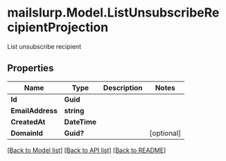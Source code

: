 # mailslurp.Model.ListUnsubscribeRecipientProjection
List unsubscribe recipient

## Properties

Name | Type | Description | Notes
------------ | ------------- | ------------- | -------------
**Id** | **Guid** |  | 
**EmailAddress** | **string** |  | 
**CreatedAt** | **DateTime** |  | 
**DomainId** | **Guid?** |  | [optional] 

[[Back to Model list]](../README#documentation-for-models) [[Back to API list]](../README#documentation-for-api-endpoints) [[Back to README]](../README)

